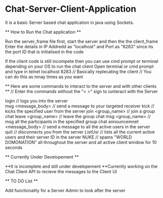 # Chat-Server-Client-Application

It is a basic Server based chat application in java using Sockets. 

** How to Run the Chat application **

Run the server_frame file  first, start the server and then the the client_frame  
Enter the details in IP Addredd as "localhost" and Port as "8283" since its the port ID that is initialised in the code

If the client code is still incompete then you can use cmd prompt or terminal depending on your OS to run the chat client
Open terminal or cmd prompt and type in 
telnet localhost 8283   // Basically replecating the client
                        // You can do this as mnay times as you want
                        
 ** Here are some commands to interact to the server and with other clients **
 // Enter the commands without the "< >" sign to iunteract with the Server 
 
 login <username>   // logs you into the server                      
 msg <receiver> <message_body>  // send a message to your targeted receiver
 kick <username>    // kicks the specified user from the server
 join <group_name>  // join a group chat
 leave <group_name> // leave the group chat
 msg <group_name> <message-body>    // msg all the participants in the specified group chat
 announcemnet <message_body>    // send a message to all the active users in the server 
 quit   // disconnects you from the server
 ListUsr    // lists all the current active users and their server ID in the server
 NUKE   // spams "WORLD DOMONATION" all throughout the server and all active client window for 10 seconds
 
 

** Currently Under Developement **

**It is incomplete and still under developement
**Currently working on the Chat Client API to recieve the messages to the Client UI



** TO DO List **

Add functionality for a Server Admin to look after the server
